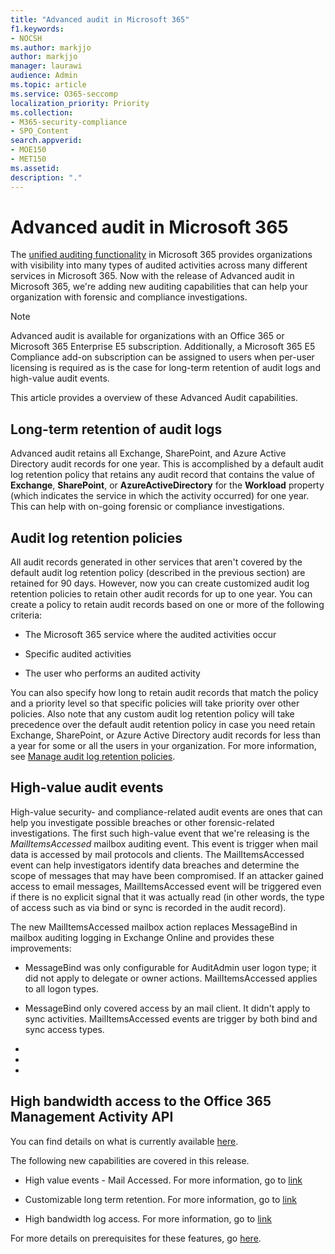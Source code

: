 ```yaml
---
title: "Advanced audit in Microsoft 365"
f1.keywords:
- NOCSH
ms.author: markjjo
author: markjjo
manager: laurawi
audience: Admin
ms.topic: article
ms.service: O365-seccomp
localization_priority: Priority
ms.collection:
- M365-security-compliance
- SPO_Content
search.appverid:
- MOE150
- MET150
ms.assetid: 
description: "."
---
```


# Advanced audit in Microsoft 365

The [unified auditing functionality](search-the-audit-log-in-security-and-compliance.md) in Microsoft 365 provides organizations with visibility into many types of audited activities across many different services in Microsoft 365. Now with the release of Advanced audit in Microsoft 365, we're adding new auditing capabilities that can help your organization with forensic and compliance investigations.

> [!NOTE]
> Advanced audit is available for organizations with an Office 365 or Microsoft 365 Enterprise E5 subscription. Additionally, a Microsoft 365 E5 Compliance add-on subscription can be assigned to users when per-user licensing is required as is the case for long-term retention of audit logs and high-value audit events.

This article provides a overview of these Advanced Audit capabilities.

## Long-term retention of audit logs

Advanced audit retains all Exchange, SharePoint, and Azure Active Directory audit records for one year. This is accomplished by a default audit log retention policy that retains any audit record that contains the value of **Exchange**, **SharePoint**, or **AzureActiveDirectory** for the **Workload** property (which indicates the service in which the activity occurred) for one year. This can help with on-going forensic or compliance investigations.

## Audit log retention policies

All audit records generated in other services that aren't covered by the default audit log retention policy (described in the previous section) are retained for 90 days. However, now you can create customized audit log retention policies to retain other audit records for up to one year. You can create a policy to retain audit records based on one or more of the following criteria:

- The Microsoft 365 service where the audited activities occur

- Specific audited activities

- The user who performs an audited activity

You can also specify how long to retain audit records that match the policy and a priority level so that specific policies will take priority over other policies. Also note that any custom audit log retention policy will take precedence over the default audit retention policy in case you need retain Exchange, SharePoint, or Azure Active Directory audit records for less than a year for some or all the users in your organization. For more information, see [Manage audit log retention policies](audit-log-retention-policies.md).

## High-value audit events

High-value security- and compliance-related audit events are ones that can help you investigate possible breaches or other forensic-related investigations. The first such high-value event that we're releasing is the *MailItemsAccessed* mailbox auditing event. This event is trigger when mail data is accessed by mail protocols and clients. The MailItemsAccessed event can help investigators identify data breaches and determine the scope of messages that may have been compromised. If an attacker gained access to email messages, MailItemsAccessed event will be triggered even if there is no explicit signal that it was actually read (in other words, the type of access such as via bind or sync is recorded in the audit record).

The new MailItemsAccessed mailbox action replaces MessageBind in mailbox auditing logging in Exchange Online and provides these improvements:

- MessageBind was only configurable for AuditAdmin user logon type; it did not apply to delegate or owner actions. MailItemsAccessed applies to all logon types.

- MessageBind only covered access by an mail client. It didn't apply to sync activities. MailItemsAccessed events are trigger by both bind and sync access types.

- 

- 

- 


## High bandwidth access to the Office 365 Management Activity API

You can find details on what is currently available [here](https://docs.microsoft.com/microsoft-365/compliance/search-the-audit-log-in-security-and-compliance). 

The following new capabilities are covered in this release.

- High value events - Mail Accessed. For more information, go to [link](https://products.office.com/)

- Customizable long term retention. For more information, go to [link](https://products.office.com/)

- High bandwidth log access. For more information, go to [link](https://products.office.com/)

For more details on prerequisites for these features, go [here](https://products.office.com/).
